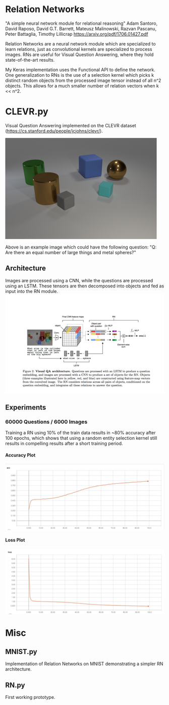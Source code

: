 # Relation Networks
"A simple neural network module for relational reasoning"
Adam Santoro, David Raposo, David G.T. Barrett, Mateusz Malinowski, Razvan Pascanu, Peter Battaglia, Timothy Lillicrap
https://arxiv.org/pdf/1706.01427.pdf

Relation Networks are a neural network module which are specialized to learn relations, just as convolutional kernels are specialized to process images. RNs are useful for Visual Question Answering, where they hold state-of-the-art results.

My Keras implementation uses the Functional API to define the network.  One generalization to RNs is the use of a selection kernel which picks k distinct random objects from the processed image tensor instead of all n^2 objects.  This allows for a much smaller number of relation vectors when k << n^2.

# CLEVR.py
Visual Question Answering implemented on the CLEVR dataset (https://cs.stanford.edu/people/jcjohns/clevr/).

![Alt text](images/VQA.png?raw=true "Title")

Above is an example image which could have the following question: "Q: Are there an equal number of large things and metal spheres?"

## Architecture
Images are processed using a CNN, while the questions are processed using an LSTM.  These tensors are then decomposed into objects and fed as input into the RN module.
![Alt text](images/CLEVR.png?raw=true "Title")

## Experiments
### 60000 Questions / 6000 Images
Training a RN using 10% of the train data results in ~80% accuracy after 100 epochs, which shows that using a random entity selection kernel still results in compelling results after a short training period.
#### Accuracy Plot
![Alt text](images/acc.jpg?raw=true "Accuracy")

#### Loss Plot
![Alt text](images/loss.jpg?raw=true "Loss")

# Misc
## MNIST.py
Implementation of Relation Networks on MNIST demonstrating a simpler RN architecture.

## RN.py
First working prototype.
